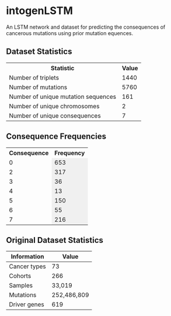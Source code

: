 # intogenLSTM
An LSTM network and dataset for predicting the consequences of cancerous mutations using prior mutation equences.



## Dataset Statistics


<table>
  <tr>
    <th>Statistic</th>
    <th>Value</th>
  </tr>
  <tr>
    <td>Number of triplets</td>
    <td>1440</td>
  </tr>
  <tr>
    <td>Number of mutations</td>
    <td>5760</td>
  </tr>
  <tr>
    <td>Number of unique mutation sequences</td>
    <td>161</td>
  </tr>
  <tr>
    <td>Number of unique chromosomes</td>
    <td>2</td>
  </tr>
  <tr>
    <td>Number of unique consequences</td>
    <td>7</td>
  </tr>
</table>


## Consequence Frequencies
<table>
  <tr>
    <th>Consequence</th>
    <th>Frequency</th>
  </tr>
  <tr>
    <td>0</td>
    <td style="background-color: #f0f0f0">653</td>
  </tr>
  <tr>
    <td>2</td>
    <td style="background-color: #f0f0f0">317</td>
  </tr>
  <tr>
    <td>3</td>
    <td style="background-color: #f0f0f0">36</td>
  </tr>
  <tr>
    <td>4</td>
    <td style="background-color: #f0f0f0">13</td>
  </tr>
  <tr>
    <td>5</td>
    <td style="background-color: #f0f0f0">150</td>
  </tr>
  <tr>
    <td>6</td>
    <td style="background-color: #f0f0f0">55</td>
  </tr>
  <tr>
    <td>7</td>
    <td style="background-color: #f0f0f0">216</td>
  </tr>
</table>





## Original Dataset Statistics
| Information     | Value        |
|-----------------|--------------|
| Cancer types    | 73           |
| Cohorts         | 266          |
| Samples         | 33,019       |
| Mutations       | 252,486,809  |
| Driver genes    | 619          |
